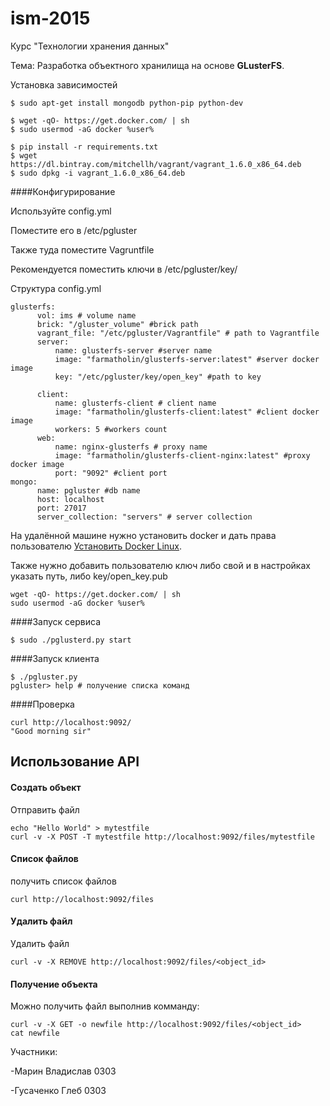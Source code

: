 # ism-2015
Курс "Технологии хранения данных"

Тема: Разработка объектного хранилища на основе <b>GLusterFS</b>.

Установка зависимостей

~~~
$ sudo apt-get install mongodb python-pip python-dev

$ wget -qO- https://get.docker.com/ | sh
$ sudo usermod -aG docker %user%

$ pip install -r requirements.txt
$ wget https://dl.bintray.com/mitchellh/vagrant/vagrant_1.6.0_x86_64.deb
$ sudo dpkg -i vagrant_1.6.0_x86_64.deb
~~~

####Конфигурирование

Используйте config.yml

Поместите его в /etc/pgluster

Также туда поместите Vagruntfile

Рекомендуется поместить ключи в /etc/pgluster/key/

Структура config.yml
~~~
glusterfs:
      vol: ims # volume name
      brick: "/gluster_volume" #brick path
      vagrant_file: "/etc/pgluster/Vagrantfile" # path to Vagrantfile
      server:
          name: glusterfs-server #server name 
          image: "farmatholin/glusterfs-server:latest" #server docker image
          key: "/etc/pgluster/key/open_key" #path to key
          
      client:
          name: glusterfs-client # client name
          image: "farmatholin/glusterfs-client:latest" #client docker image
          workers: 5 #workers count
      web:
          name: nginx-glusterfs # proxy name 
          image: "farmatholin/glusterfs-client-nginx:latest" #proxy docker image
          port: "9092" #client port
mongo:
      name: pgluster #db name 
      host: localhost
      port: 27017
      server_collection: "servers" # server collection
~~~

На удалённой машине нужно установить docker и дать права пользователю
[Установить Docker Linux](http://docs.docker.com/linux/step_one/).

Также нужно добавить пользователю ключ
либо свой и в настройках указать путь, либо key/open_key.pub
~~~
wget -qO- https://get.docker.com/ | sh
sudo usermod -aG docker %user%
~~~

####Запуск сервиса
~~~
$ sudo ./pglusterd.py start
~~~

####Запуск клиента
~~~
$ ./pgluster.py
pgluster> help # получение списка команд
~~~

####Проверка
~~~
curl http://localhost:9092/
"Good morning sir"
~~~

## Использование API

#### Создать объект
Отправить файл

~~~
echo "Hello World" > mytestfile
curl -v -X POST -T mytestfile http://localhost:9092/files/mytestfile
~~~

#### Список файлов
получить список файлов
~~~
curl http://localhost:9092/files
~~~

#### Удалить файл
Удалить файл
~~~
curl -v -X REMOVE http://localhost:9092/files/<object_id>
~~~

#### Получение объекта
Можно получить файл выполнив комманду:

~~~
curl -v -X GET -o newfile http://localhost:9092/files/<object_id>
cat newfile
~~~
Участники:

-Марин Владислав 0303

-Гусаченко Глеб 0303


